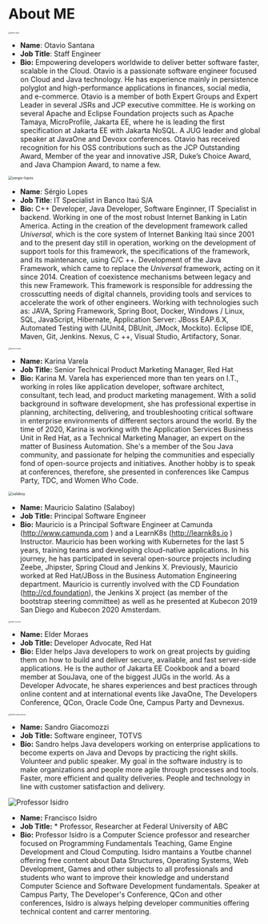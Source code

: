 # About ME

<img src="images/otavio-java.png" alt="otavio-java" style="zoom:24%;" />

* **Name**: Otavio Santana
* **Job Title**: Staff Engineer
*   **Bio:** Empowering developers worldwide to deliver better software faster, scalable in the Cloud. Otavio is a passionate software engineer focused on Cloud and Java technology. He has experience mainly in persistence polyglot and high-performance applications in finances, social media, and e-commerce. Otavio is a member of both Expert Groups and Expert Leader in several JSRs and JCP executive committee. He is working on several Apache and Eclipse Foundation projects such as Apache Tamaya, MicroProfile, Jakarta EE, where he is leading the first specification at Jakarta EE with Jakarta NoSQL. A JUG leader and global speaker at JavaOne and Devoxx conferences. Otavio has received recognition for his OSS contributions such as the JCP Outstanding Award, Member of the year and innovative JSR, Duke’s Choice Award, and Java Champion Award, to name a few.

<img src="images/sergio-lopes.jpeg" alt="sergio-lopes" style="zoom:50%;" />

* **Name**: Sérgio Lopes
* **Job Title**: IT Specialist in Banco Itaú S/A
* **Bio:** C++ Developer, Java Developer, Software Enginner, IT Specialist in backend. Working in one of the most robust Internet Banking in Latin America. Acting in the creation of the development framework called *Universal*, which is the core system of Internet Banking Itaú since 2001 and to the present day still in operation, working on the development of support tools for this framework, the specifications of the framework, and its maintenance, using C/C ++.
  Development of the Java Framework, which came to replace the *Universal* framework, acting on it since 2014. Creation of coexistence mechanisms between legacy and this new Framework. This framework is responsible for addressing the crosscutting needs of digital channels, providing tools and services to accelerate the work of other engineers.
  Working with technologies such as: JAVA, Spring Framework, Spring Boot, Docker, Windows / Linux, SQL, JavaScript, Hibernate, Application Server: JBoss EAP.6.X, Automated Testing with (JUnit4, DBUnit, JMock, Mockito). Eclipse IDE, Maven, Git, Jenkins. Nexus, C ++, Visual Studio, Artifactory, Sonar.


<img src="images/karina-varela.png" alt="karina-varela" style="zoom:24%;" />

* **Name:** Karina Varela
* **Job Title:** Senior Technical Product Marketing Manager, Red Hat
* **Bio:** Karina M. Varela has experienced more than ten years on I.T., working in roles like application developer, software architect, consultant, tech lead, and product marketing management. With a solid background in software development, she has professional expertise in planning, architecting, delivering, and troubleshooting critical software in enterprise environments of different sectors around the world. 
  By the time of 2020, Karina is working with the Application Services Business Unit in Red Hat, as a Technical Marketing Manager, an expert on the matter of Business Automation. She's a member of the Sou Java community, and passionate for helping the communities and especially fond of open-source projects and initiatives. Another hobby is to speak at conferences, therefore, she presented in conferences like Campus Party, TDC, and Women Who Code.
  
<img src="images/salaboy512x512.png" alt="salaboy" style="zoom:50%;" />

* **Name:** Mauricio Salatino (Salaboy)
* **Job Title:** Principal Software Engineer
* **Bio:** Mauricio is a Principal Software Engineer at Camunda (http://www.camunda.com ) and a LearnK8s (http://learnk8s.io ) Instructor. Mauricio has been working with Kubernetes for the last 5 years, training teams and developing cloud-native applications. In his journey, he has participated in several open-source projects including Zeebe, Jhipster, Spring Cloud and Jenkins X. Previously, Mauricio worked at Red Hat/JBoss in the Business Automation Engineering department. Mauricio is currently involved with the CD Foundation (http://cd.foundation), the Jenkins X project (as member of the bootstrap steering committee) as well as he presented at Kubecon 2019 San Diego and Kubecon 2020 Amsterdam. 
  

<img src="images/elder-moraes.png" alt="elder-moraes" style="zoom:24%;" />

* **Name:** Elder Moraes
* **Job Title:** Developer Advocate, Red Hat
* **Bio:** Elder helps Java developers to work on great projects by guiding them on how to build and deliver secure, available, and fast server-side applications. He is the author of Jakarta EE Cookbook and a board member at SouJava, one of the biggest JUGs in the world. As a Developer Advocate, he shares experiences and best practices through online content and at international events like JavaOne, The Developers Conference, QCon, Oracle Code One, Campus Party and Devnexus.

<img src="images/sandro-giacomozzi.png" alt="sandro-giacomozzi" style="zoom:24%;" />

* **Name:** Sandro Giacomozzi
* **Job Title:** Software engineer, TOTVS
* **Bio:** Sandro helps Java developers working on enterprise applications to become experts on Java and Devops by practicing the right skills. Volunteer and public speaker. My goal in the software industry is to make organizations and people more agile through processes and tools. Faster, more efficient and quality deliveries. People and technology in line with customer satisfaction and delivery.

<img src="images/Isidro.JPG" alt="Professor Isidro" />

* **Name:** Francisco Isidro
* **Job Title:** * Professor, Researcher at Federal University of ABC
* **Bio:** Professor Isidro is a Computer Science professor and researcher focused on Programming Fundamentals Teaching, Game Engine Development and Cloud Computing. Isidro mantains a Youtbe channel offering free content about Data Structures, Operating Systems, Web Development, Games and other subjects to all professionals and students who want to improve their knowledge and understand Computer Science and Software Development fundamentals. Speaker at Campus Party, The Developer's Conference, QCon and other conferences, Isidro is always helping developer communities offering technical content and carrer mentoring.
